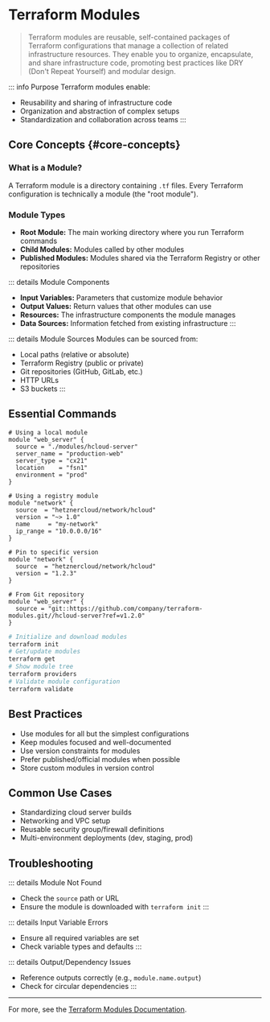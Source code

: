 # Terraform Modules <Badge type="info" text="IaC" />

> Terraform modules are reusable, self-contained packages of Terraform configurations that manage a collection of related infrastructure resources. They enable you to organize, encapsulate, and share infrastructure code, promoting best practices like DRY (Don't Repeat Yourself) and modular design.

::: info Purpose
Terraform modules enable:
- Reusability and sharing of infrastructure code
- Organization and abstraction of complex setups
- Standardization and collaboration across teams
:::

## Core Concepts {#core-concepts}

### What is a Module?
A Terraform module is a directory containing `.tf` files. Every Terraform configuration is technically a module (the "root module").

### Module Types
- **Root Module:** The main working directory where you run Terraform commands
- **Child Modules:** Modules called by other modules
- **Published Modules:** Modules shared via the Terraform Registry or other repositories

::: details Module Components
- **Input Variables:** Parameters that customize module behavior
- **Output Values:** Return values that other modules can use
- **Resources:** The infrastructure components the module manages
- **Data Sources:** Information fetched from existing infrastructure
:::

::: details Module Sources
Modules can be sourced from:
- Local paths (relative or absolute)
- Terraform Registry (public or private)
- Git repositories (GitHub, GitLab, etc.)
- HTTP URLs
- S3 buckets
:::

## Essential Commands <Badge type="tip" text="Core CLI" />

```hcl
# Using a local module
module "web_server" {
  source = "./modules/hcloud-server"
  server_name = "production-web"
  server_type = "cx21"
  location    = "fsn1"
  environment = "prod"
}

# Using a registry module
module "network" {
  source  = "hetznercloud/network/hcloud"
  version = "~> 1.0"
  name     = "my-network"
  ip_range = "10.0.0.0/16"
}

# Pin to specific version
module "network" {
  source  = "hetznercloud/network/hcloud"
  version = "1.2.3"
}

# From Git repository
module "web_server" {
  source = "git::https://github.com/company/terraform-modules.git//hcloud-server?ref=v1.2.0"
}
```

```sh
# Initialize and download modules
terraform init
# Get/update modules
terraform get
# Show module tree
terraform providers
# Validate module configuration
terraform validate
```

## Best Practices

- Use modules for all but the simplest configurations
- Keep modules focused and well-documented
- Use version constraints for modules
- Prefer published/official modules when possible
- Store custom modules in version control

## Common Use Cases

- Standardizing cloud server builds
- Networking and VPC setup
- Reusable security group/firewall definitions
- Multi-environment deployments (dev, staging, prod)

## Troubleshooting <Badge type="warning" text="Common Issues" />

::: details Module Not Found
- Check the `source` path or URL
- Ensure the module is downloaded with `terraform init`
:::

::: details Input Variable Errors
- Ensure all required variables are set
- Check variable types and defaults
:::

::: details Output/Dependency Issues
- Reference outputs correctly (e.g., `module.name.output`)
- Check for circular dependencies
:::

---

For more, see the [Terraform Modules Documentation](https://developer.hashicorp.com/terraform/language/modules).

